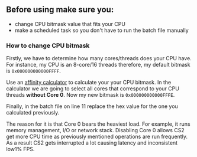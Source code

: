 ## Before using make sure you:

- change CPU bitmask value that fits your CPU
- make a scheduled task so you don't have to run the batch file manually

### How to change CPU bitmask

Firstly, we have to determine how many cores/threads does your CPU have. For instance, my CPU is an 8-core/16 threads therefore, my default bitmask is `0x000000000000FFFF`.

Use an [affinity calculator](https://bitsum.com/tools/cpu-affinity-calculator/) to calculate your your CPU bitmask. In the calculator we are going to select all cores that correspond to your CPU threads **without Core 0**. Now my new bitmask is `0x000000000000FFFE`.

Finally, in the batch file on line 11 replace the hex value for the one you calculated previously. 

The reason for it is that Core 0 bears the heaviest load. For example, it runs memory management, I/O or network stack. Disabling Core 0 allows CS2 get more CPU time as previously mentioned operations are run frequently. As a result CS2 gets interrupted a lot causing latency and inconsistent low1% FPS.
